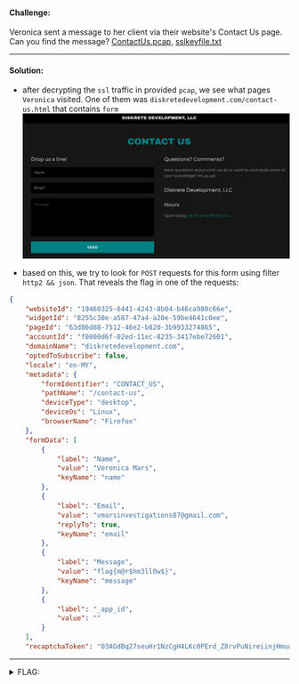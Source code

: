 #### Challenge:

Veronica sent a message to her client via their website's Contact Us page. Can you find the message?  [ContactUs.pcap](./ContactUs.pcap ":ignore"), [sslkeyfile.txt](./sslkeyfile.txt ":ignore")

---

#### Solution:

- after decrypting the `ssl` traffic in provided `pcap`, we see what pages `Veronica` visited. One of them was `diskretedevelopment.com/contact-us.html` that contains `form`
![contact-us.png](./contact-us.png ":ignore")

- based on this, we try to look for `POST` requests for this form using filter `http2 && json`. That reveals the flag in one of the requests:

```json
{
    "websiteId": "19460325-6441-4243-8b04-b46ca980c66e",
    "widgetId": "8255c38e-a587-47a4-a20e-59be4641c0ee",
    "pageId": "63d86d88-7512-46e2-b820-3b9933274865",
    "accountId": "f0800d6f-02ed-11ec-8235-3417ebe72601",
    "domainName": "diskretedevelopment.com",
    "optedToSubscribe": false,
    "locale": "en-MY",
    "metadata": {
        "formIdentifier": "CONTACT_US",
        "pathName": "/contact-us",
        "deviceType": "desktop",
        "deviceOs": "Linux",
        "browserName": "Firefox"
    },
    "formData": [
        {
            "label": "Name",
            "value": "Veronica Mars",
            "keyName": "name"
        },
        {
            "label": "Email",
            "value": "vmarsinvestigations87@gmail.com",
            "replyTo": true,
            "keyName": "email"
        },
        {
            "label": "Message",
            "value": "flag{m@r$hm3ll0w$}",
            "keyName": "message"
        },
        {
            "label": "_app_id",
            "value": ""
        }
    ],
    "recaptchaToken": "03AGdBq27seuHr1NzCgH4LKc0PErd_Z8rvPuNireiinjHmuqONbkC0cXTVOQL5xWue1quL9xgshpN00ns1gH6o4eGpiUmc39gqUcqT-YCgdaDVB5Z7UwM8ZBMJWXXiE2dLDt9Qb4LBxWVnVAo64_oRr1f8vS6xNMK0MLqOI2h83SlvfqJkFiJUc1pGNkjzNYjYMVbMcJVcUr6tjuU5seSUhWm_UzxhuO24LJP9kJvzRzhW_sYh_zLF525GUCOvDFXm6KaxNdOPMFFReEgHx1yoQIdcZhSJmO_W-0CPCiGmZQuEkhoT4i3vtukqbkjHDxU7Id72HS387zsCAUL8dvVWopnua2q6xPVkJQhpkeUZ5K2OWMHpqfxRvgOPfwp6df5sb86SupPle4LCFV2RBZyGoe4TYnOHSJhq1zzytQTxo3NXsPuR7buo4UFwN2B2o_TVjZC6Juxac-DvcL2RgHuUq4kTAykC1gcimQ"
```

---

<details><summary>FLAG:</summary>

```
flag{m@r$hm3ll0w$}
```

</details>
<br/>
